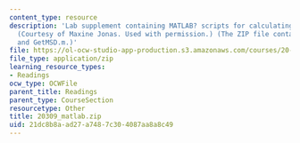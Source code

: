 ```yaml
---
content_type: resource
description: 'Lab supplement containing MATLAB? scripts for calculating MSD and G*.
  (Courtesy of Maxine Jonas. Used with permission.) (The ZIP file contains: GetGstar.m
  and GetMSD.m.)'
file: https://ol-ocw-studio-app-production.s3.amazonaws.com/courses/20-309-biological-engineering-ii-instrumentation-and-measurement-fall-2006/21dc8b8aad27a7487c304087aa8a8c49_20309_matlab.zip
file_type: application/zip
learning_resource_types:
- Readings
ocw_type: OCWFile
parent_title: Readings
parent_type: CourseSection
resourcetype: Other
title: 20309_matlab.zip
uid: 21dc8b8a-ad27-a748-7c30-4087aa8a8c49
---
```

